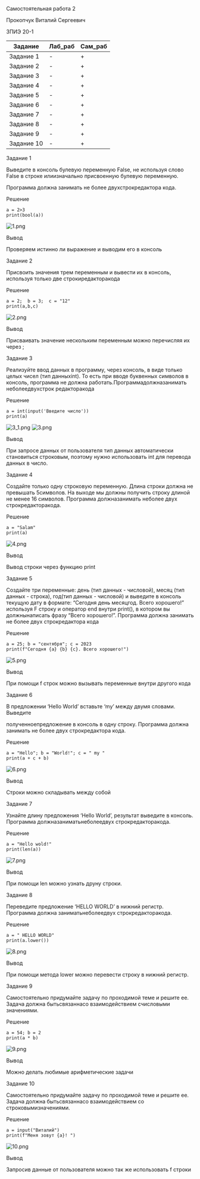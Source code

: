 Самостоятельная работа 2

Прокопчук Виталий Сергеевич

ЗПИЭ 20-1


| Задание    | Лаб_раб | Сам_раб |
| ------------------- | --------------- | --------------- |
| Задание 1  | -             | +             |
| Задание 2  | -             | +             |
| Задание 3  | -             | +             |
| Задание 4  | -             | +             |
| Задание 5  | -             | +             |
| Задание 6  | -             | +             |
| Задание 7  | -             | +             |
| Задание 8  | -             | +             |
| Задание 9  | -             | +             |
| Задание 10 | -             | +             |

Задание 1

Выведите в консоль булевую переменную False, не используя слово False в строке илиизначально присвоенную булевую переменную.

Программа должна занимать не более двухстрокредактора
кода.

Решение

```
a = 2>3
print(bool(a))
```

![1.png](./assets/1.png)

Вывод

Проверяем истинно ли выражение и выводим его в консоль

Задание 2

Присвоить значения трем переменным и вывести их в консоль, используя только две строкиредакторакода

Решение

```
a = 2;  b = 3;  c = "12"
print(a,b,c)
```

![2.png](./assets/1696794058142-2.png)

Вывод

Присваивать значение нескольким переменным можно перечисляя их через ;

Задание 3

Реализуйте
ввод данных в программу, через консоль, в виде только целых чисел (тип данныхint). То есть при вводе буквенных
символов в консоль, программа не должна работать.Программадолжназанимать неболеедвухстрок редакторакода

Решение

```
a = int(input('Введите число'))
print(a)
```

![3_1.png](./assets/3_1.png)
![3.png](./assets/3.png)

Вывод

При запросе данных от пользователя тип данных автоматически становиться строковым, поэтому нужно использовать int для перевода данных в число.

Задание 4

Создайте
только одну строковую переменную. Длина строки должна не превышать 5символов. На выходе мы должны получить
строку длиной не менее 16 символов. Программа
должназанимать неболее
двух строкредакторакода.

Решение

```
a = "Salam"
print(a)
```

![4.png](./assets/4.png)

Вывод

Вывод строки через функцию print

Задание 5

Создайте
три переменные: день (тип данных - числовой), месяц (тип данных - строка), год(тип данных - числовой) и выведите в
консоль текущую дату в формате: “Сегодня день месяцгод. Всего хорошего!” используя F строку и оператор end внутри
print(), в котором вы должнынаписать
фразу “Всего хорошего!”. Программа должна занимать не более двух строкредактора
кода

Решение

```
a = 25; b = "сентября"; c = 2023
print(f"Сегодня {a} {b} {c}. Всего хорошего!")
```

![5.png](./assets/5.png)

Вывод

При помощи f строк можно вызывать переменные внутри другого кода

Задание 6

В предложении ‘Hello World’ вставьте ‘my’ между двумя словами. Выведите

полученноепредложение в консоль в
одну строку. Программа должна занимать не более двух строкредактора
кода.

Решение

```
a = "Hello"; b = "World!"; c = " my "
print(a + c + b)
```

![6.png](./assets/6.png)

Вывод

Строки можно складывать между собой

Задание 7

Узнайте длину предложения ‘Hello World’, результат выведите в консоль. Программа должназаниматьнеболеедвух строкредакторакода.

Решение

```
a = "Hello wold!"
print(len(a))
```

![7.png](./assets/7.png)

Вывод

При помощи len можно узнать друну строки.

Задание 8

Переведите предложение ‘HELLO WORLD’ в нижний регистр. Программа должна заниматьнеболеедвух строкредакторакода.

Решение

```
a = " HELLO WORLD"
print(a.lower())
```

![8.png](./assets/8.png)

Вывод

При помощи метода lower можно перевести строку в нижний регистр.

Задание 9

Самостоятельно придумайте задачу по проходимой теме и
решите ее. Задача должна бытьсвязаннасо взаимодействием счисловыми значениями.

Решение

```
a = 54; b = 2
print(a * b)
```

![9.png](./assets/9.png)

Вывод

Можно делать любимые арифметические задачи

Задание 10

Самостоятельно придумайте задачу по проходимой теме и
решите ее. Задача должна бытьсвязаннасо взаимодействием со строковымизначениями.

Решение

```
a = input("Виталий")
print(f"Меня зовут {a}! ")
```

![10.png](./assets/10.png)

Вывод

Запросив данные от пользователя можно так же использовать f строки
